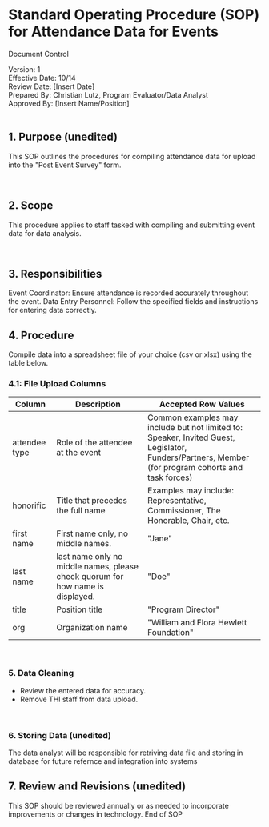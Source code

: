 # Standard Operating Procedure (SOP) for Attendance Data for Events
Document Control

Version: 1 <br>
Effective Date: 10/14 <br>
Review Date: [Insert Date] <br>
Prepared By: Christian Lutz, Program Evaluator/Data Analyst <br>
Approved By: [Insert Name/Position]<br>
<br>

## 1. Purpose (unedited)
This SOP outlines the procedures for compiling attendance data for upload into the "Post Event Survey" form. 

<br>

## 2. Scope
This procedure applies to staff tasked with compiling and submitting event data for data analysis.

<br>

## 3. Responsibilities 
Event Coordinator: Ensure attendance is recorded accurately throughout the event.
Data Entry Personnel: Follow the specified fields and instructions for entering data correctly.
<br>

## 4. Procedure 
Compile data into a spreadsheet file of your choice (csv or xlsx) using the table below.
<br>

### 4.1: File Upload Columns
| Column | Description | Accepted Row Values | 
| -------- | -------- |  -------- |
| attendee type | Role of the attendee at the event | Common examples may include but not limited to: <br> Speaker, Invited Guest, Legislator, Funders/Partners, Member (for program cohorts and task forces)
| honorific | Title that precedes the full name	 | Examples may include: Representative, Commissioner, The Honorable, Chair, etc.
| first name | First name only, no middle names. | "Jane" | 
| last name | last name only no middle names, please check quorum for how name is displayed. | "Doe" |
| title | Position title | "Program Director"
| org | Organization name | "William and Flora Hewlett Foundation"
<br>

### 5. Data Cleaning
* Review the entered data for accuracy.
* Remove THI staff from data upload. 
<br>

### 6. Storing Data (unedited)
The data analyst will be responsible for retriving data file and storing in database for future refernce and integration into systems
<br>


## 7. Review and Revisions (unedited)
This SOP should be reviewed annually or as needed to incorporate improvements or changes in technology.
End of SOP

